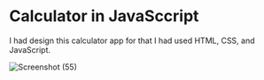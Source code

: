 # Calculator in JavaSccript
I had design this calculator app for that I had used HTML, CSS, and JavaScript.

![Screenshot (55)](https://user-images.githubusercontent.com/85186274/231800037-37687209-c4ed-4b8a-bf4a-ede3095cf2bb.png)
